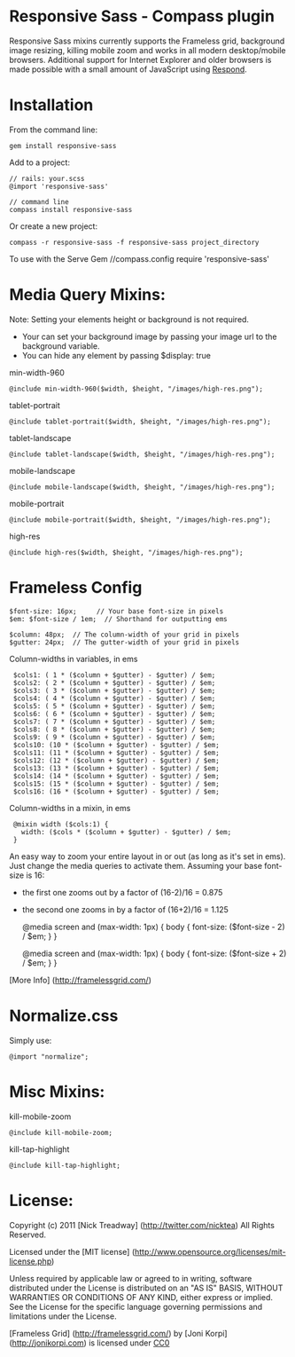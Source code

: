 Responsive Sass - Compass plugin
====================

Responsive Sass mixins currently supports the Frameless grid, background image resizing, killing mobile zoom and works in all modern desktop/mobile browsers. Additional support 
for Internet Explorer and older browsers is made possible with a small amount 
of JavaScript using [Respond](http://github.com/scottjehl/Respond).


Installation
============

From the command line:

    gem install responsive-sass

Add to a project:

    // rails: your.scss
    @import 'responsive-sass'

    // command line
    compass install responsive-sass
    
Or create a new project:

    compass -r responsive-sass -f responsive-sass project_directory
    
To use with the Serve Gem
   //compass.config
   require 'responsive-sass'

Media Query Mixins:
==================

Note: Setting your elements height or background is not required.

- Your can set your background image by passing your image url to the background variable.
- You can hide any element by passing $display: true

min-width-960

    @include min-width-960($width, $height, "/images/high-res.png");

tablet-portrait

    @include tablet-portrait($width, $height, "/images/high-res.png");
   
tablet-landscape

    @include tablet-landscape($width, $height, "/images/high-res.png");
       
mobile-landscape

    @include mobile-landscape($width, $height, "/images/high-res.png");
   
mobile-portrait

    @include mobile-portrait($width, $height, "/images/high-res.png");
   
high-res

    @include high-res($width, $height, "/images/high-res.png");

Frameless Config
================
    $font-size: 16px;     // Your base font-size in pixels
    $em: $font-size / 1em;  // Shorthand for outputting ems

    $column: 48px;  // The column-width of your grid in pixels
    $gutter: 24px;  // The gutter-width of your grid in pixels

Column-widths in variables, in ems

     $cols1: ( 1 * ($column + $gutter) - $gutter) / $em;
     $cols2: ( 2 * ($column + $gutter) - $gutter) / $em;
     $cols3: ( 3 * ($column + $gutter) - $gutter) / $em;
     $cols4: ( 4 * ($column + $gutter) - $gutter) / $em;
     $cols5: ( 5 * ($column + $gutter) - $gutter) / $em;
     $cols6: ( 6 * ($column + $gutter) - $gutter) / $em;
     $cols7: ( 7 * ($column + $gutter) - $gutter) / $em;
     $cols8: ( 8 * ($column + $gutter) - $gutter) / $em;
     $cols9: ( 9 * ($column + $gutter) - $gutter) / $em;
     $cols10: (10 * ($column + $gutter) - $gutter) / $em;
     $cols11: (11 * ($column + $gutter) - $gutter) / $em;
     $cols12: (12 * ($column + $gutter) - $gutter) / $em;
     $cols13: (13 * ($column + $gutter) - $gutter) / $em;
     $cols14: (14 * ($column + $gutter) - $gutter) / $em;
     $cols15: (15 * ($column + $gutter) - $gutter) / $em;
     $cols16: (16 * ($column + $gutter) - $gutter) / $em;

Column-widths in a mixin, in ems

     @mixin width ($cols:1) {
       width: ($cols * ($column + $gutter) - $gutter) / $em;
     }
     

 An easy way to zoom your entire layout in or out (as long as it's set in ems).
 Just change the media queries to activate them.
 Assuming your base font-size is 16:
 - the first one zooms out by a factor of (16-2)/16 = 0.875
 - the second one zooms in by a factor of (16+2)/16 = 1.125

     @media screen and (max-width: 1px) {
       body {
         font-size: ($font-size - 2) / $em;
       }
     }

     @media screen and (max-width: 1px) {
       body {
         font-size: ($font-size + 2) / $em;
       }
     }
     
[More Info] (http://framelessgrid.com/)

Normalize.css
=============

Simply use:
    
    @import "normalize";

Misc Mixins:
===========

kill-mobile-zoom

    @include kill-mobile-zoom;
    
kill-tap-highlight
    
    @include kill-tap-highlight;
    
License:
=======
Copyright (c) 2011 [Nick Treadway] (http://twitter.com/nicktea)
All Rights Reserved.

Licensed under the [MIT license] (http://www.opensource.org/licenses/mit-license.php)

Unless required by applicable law or agreed to in writing, software distributed under the License is distributed on an "AS IS" BASIS, WITHOUT WARRANTIES OR CONDITIONS OF ANY KIND, either express or implied. See the License for the specific language governing permissions and limitations under the License.

[Frameless Grid] (http://framelessgrid.com/) by [Joni Korpi] (http://jonikorpi.com) is licensed under
[CC0](http://creativecommons.org/publicdomain/zero/1.0/)